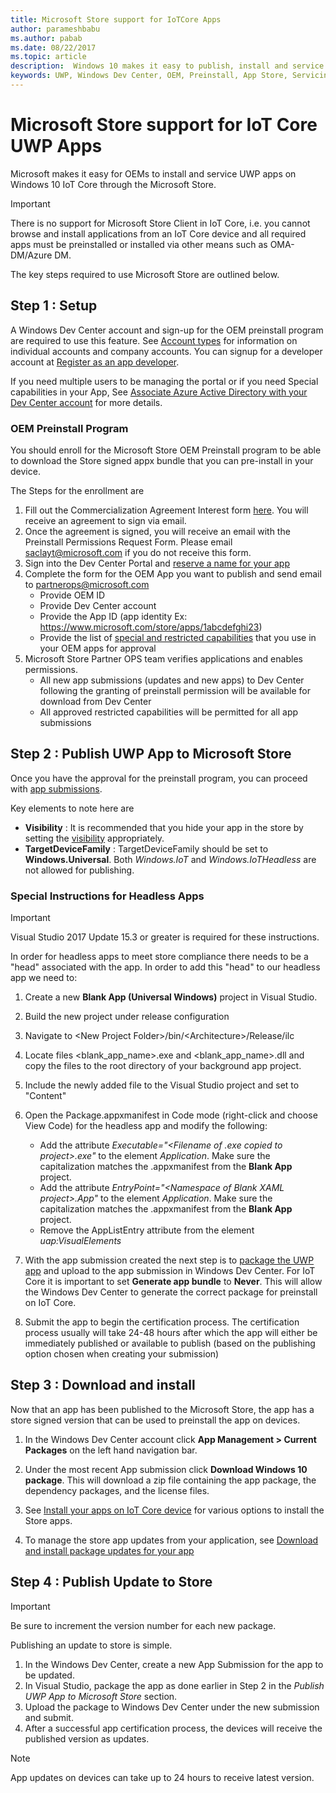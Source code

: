 ```yaml
---
title: Microsoft Store support for IoTCore Apps
author: parameshbabu
ms.author: pabab
ms.date: 08/22/2017
ms.topic: article
description:  Windows 10 makes it easy to publish, install and service apps on IoT Core using Microsoft Windows Store.
keywords: UWP, Windows Dev Center, OEM, Preinstall, App Store, Servicing
---
```


# Microsoft Store support for IoT Core UWP Apps

Microsoft makes it easy for OEMs to install and service UWP apps on Windows 10 IoT Core through the Microsoft Store. 

> [!IMPORTANT]
> There is no support for Microsoft Store Client in IoT Core, i.e. you cannot browse and install applications from an IoT Core device and all required apps must be preinstalled or installed via other means such as OMA-DM/Azure DM.

The key steps required to use Microsoft Store are outlined below.

## Step 1 : Setup 
A Windows Dev Center account and sign-up for the OEM preinstall program are required to use this feature. See [Account types](https://docs.microsoft.com/windows/uwp/publish/account-types-locations-and-fees) for information on individual accounts and company accounts. You can signup for a developer account at [Register as an app developer](https://developer.microsoft.com/en-us/store/register).

If you need multiple users to be managing the portal or if you need Special capabilities in your App,  See [Associate Azure Active Directory with your Dev Center account](https://docs.microsoft.com/windows/uwp/publish/associate-azure-ad-with-dev-center) for more details.

### OEM Preinstall Program
You should enroll for the Microsoft Store OEM Preinstall program to be able to download the Store signed appx bundle that you can pre-install in your device.

The Steps for the enrollment are
1.	Fill out the Commercialization Agreement Interest form [here](https://forms.office.com/Pages/ResponsePage.aspx?id=v4j5cvGGr0GRqy180BHbR4oorCHCXCJHla0pHy8o5GpUMlVHVkNZNVVON1ZTVUQ0T0lHS1pDV0JFVy4u). You will receive an agreement to sign via email.
2.	Once the agreement is signed, you will receive an email with the Preinstall Permissions Request Form. Please email saclayt@microsoft.com if you do not receive this form.
3.	Sign into the Dev Center Portal and [reserve a name for your app](https://docs.microsoft.com/windows/uwp/publish/create-your-app-by-reserving-a-name) 
4.	Complete the form for the OEM App you want to publish and send email to partnerops@microsoft.com
    - Provide OEM ID
    - Provide Dev Center account 
    - Provide the App ID (app identity Ex: https://www.microsoft.com/store/apps/1abcdefghi23)
    - Provide the list of [special and restricted capabilities](https://docs.microsoft.com/windows/uwp/packaging/app-capability-declarations#special-and-restricted-capabilities) that you use in your OEM apps for approval
5.	Microsoft Store Partner OPS team verifies applications and enables permissions.
    - All new app submissions (updates and new apps) to Dev Center following the granting of preinstall permission will be available for download from Dev Center
    - All approved restricted capabilities will be permitted for all app submissions

## Step 2 : Publish UWP App to Microsoft Store
Once you have the approval for the preinstall program, you can proceed with [app submissions](https://docs.microsoft.com/windows/uwp/publish/app-submissions).

Key elements to note here are

- **Visibility** : It is recommended that you hide your app in the store by setting the [visibility](https://docs.microsoft.com/windows/uwp/publish/set-app-pricing-and-availability#visibility) appropriately.
- **TargetDeviceFamily** : TargetDeviceFamily should be set to **Windows.Universal**. Both *Windows.IoT* and *Windows.IoTHeadless* are not allowed for publishing.

### Special Instructions for Headless Apps 

> [!IMPORTANT]
> Visual Studio 2017 Update 15.3 or greater is required for these instructions.

In order for headless apps to meet store compliance there needs to be a "head" associated with the app. In order to add this "head" to our headless app we need to:

1. Create a new **Blank App (Universal Windows)** project in Visual Studio.
2. Build the new project under release configuration
3. Navigate to \<New Project Folder\>/bin/\<Architecture\>/Release/ilc
4. Locate files \<blank_app_name\>.exe and \<blank_app_name\>.dll and copy the files to the root directory of your background app project.
5. Include the newly added file to the Visual Studio project and set to "Content"
6. Open the Package.appxmanifest in Code mode (right-click and choose View Code) for the headless app and modify the following:  
    - Add the attribute _Executable="\<Filename of .exe copied to project\>.exe"_ to the element _Application_. Make sure the capitalization matches the .appxmanifest from the **Blank App** project. 
    - Add the attribute _EntryPoint="\<Namespace of Blank XAML project\>.App"_ to the element _Application_. Make sure the capitalization matches the .appxmanifest from the **Blank App** project. 
    - Remove the AppListEntry attribute from the element _uap:VisualElements_

7. With the app submission created the next step is to [package the UWP app](https://msdn.microsoft.com/en-us/windows/uwp/packaging/packaging-uwp-apps) and upload to the app submission in Windows Dev Center. For IoT Core it is important to set  **Generate app bundle** to **Never**. This will allow the Windows Dev Center to generate the correct package for preinstall on IoT Core.
8. Submit the app to begin the certification process. The certification process usually will take 24-48 hours after which the app will either be immediately published or available to publish (based on the publishing option chosen when creating your submission) 

## Step 3 : Download and install

Now that an app has been published to the Microsoft Store, the app has a store signed version that can be used to preinstall the app on devices.

1. In the Windows Dev Center account click **App Management > Current Packages** on the left hand navigation bar.
2. Under the most recent App submission click **Download Windows 10 package**. This will download a zip file containing the app package, the dependency packages, and the license files.

3. See [Install your apps on IoT Core device](../develop-your-app/AppInstaller.md) for various options to install the Store apps.

4. To manage the store app updates from your application, see [Download and install package updates for your app](https://docs.microsoft.com/en-us/windows/uwp/packaging/self-install-package-updates)

## Step 4 : Publish Update to Store

> [!IMPORTANT]
> Be sure to increment the version number for each new package.

Publishing an update to store is simple.

1. In the Windows Dev Center, create a new App Submission for the app to be updated.
2. In Visual Studio, package the app as done earlier in Step 2 in the _Publish UWP App to Microsoft Store_ section. 
3. Upload the package to Windows Dev Center under the new submission and submit.
4. After a successful app certification process, the devices will receive the published version as updates. 

> [!NOTE]
> App updates on devices can take up to 24 hours to receive latest version.
